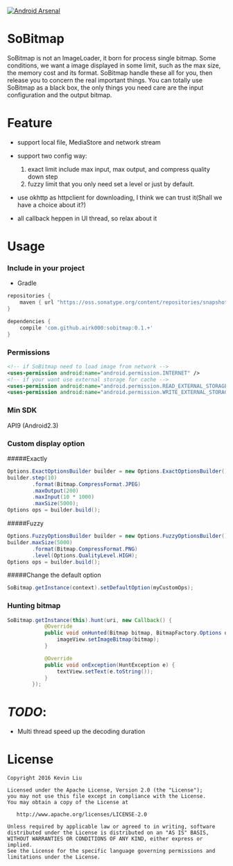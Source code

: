 [![Android Arsenal](https://img.shields.io/badge/Android%20Arsenal-SoBitmap-brightgreen.svg?style=flat)](http://android-arsenal.com/details/1/1706)

# SoBitmap
SoBitmap is not an ImageLoader, it born for process single bitmap. Some conditions, we want a image displayed in some limit, such as the max size, the memory cost and its format. SoBitmap handle these all for you, then release you to concern the real important things. You can totally use SoBitmap as a black box, the only things you need care are the input configuration and the output bitmap.

# Feature

- support local file, MediaStore and network stream
- support two config way:

	1. exact limit include max input, max output, and compress quality down step
	2. fuzzy limit that you only need set a level or just by default.
- use okhttp as httpclient for downloading, I think we can trust it(Shall we have a choice about it?)
- all callback heppen in UI thread, so relax about it

# Usage

### Include in your project

- Gradle

```groovy
repositories {
    maven { url "https://oss.sonatype.org/content/repositories/snapshots" }
}

dependencies {
	compile 'com.github.airk000:sobitmap:0.1.+'
}
```

### Permissions

```xml
<!-- if SoBitmap need to load image from network -->
<uses-permission android:name="android.permission.INTERNET" />
<!-- if your want use external storage for cache -->
<uses-permission android:name="android.permission.READ_EXTERNAL_STORAGE" />
<uses-permission android:name="android.permission.WRITE_EXTERNAL_STORAGE" />
```

### Min SDK

API9 (Android2.3)

### Custom display option

#####Exactly
```java
Options.ExactOptionsBuilder builder = new Options.ExactOptionsBuilder();
builder.step(10)
        .format(Bitmap.CompressFormat.JPEG)
        .maxOutput(200)
        .maxInput(10 * 1000)
        .maxSize(5000);
Options ops = builder.build();
```

#####Fuzzy
```java
Options.FuzzyOptionsBuilder builder = new Options.FuzzyOptionsBuilder();
builder.maxSize(5000)
        .format(Bitmap.CompressFormat.PNG)
        .level(Options.QualityLevel.HIGH);
Options ops = builder.build();
```

#####Change the default option
```java
SoBitmap.getInstance(context).setDefaultOption(myCustomOps);
```

### Hunting bitmap

```java
SoBitmap.getInstance(this).hunt(uri, new Callback() {
            @Override
            public void onHunted(Bitmap bitmap, BitmapFactory.Options options) {
                imageView.setImageBitmap(bitmap);
            }

            @Override
            public void onException(HuntException e) {
                textView.setText(e.toString());
            }
        });
```

# *TODO*:

- Multi thread speed up the decoding duration

# License

```
Copyright 2016 Kevin Liu

Licensed under the Apache License, Version 2.0 (the "License");
you may not use this file except in compliance with the License.
You may obtain a copy of the License at

   http://www.apache.org/licenses/LICENSE-2.0

Unless required by applicable law or agreed to in writing, software
distributed under the License is distributed on an "AS IS" BASIS,
WITHOUT WARRANTIES OR CONDITIONS OF ANY KIND, either express or implied.
See the License for the specific language governing permissions and
limitations under the License.
```
